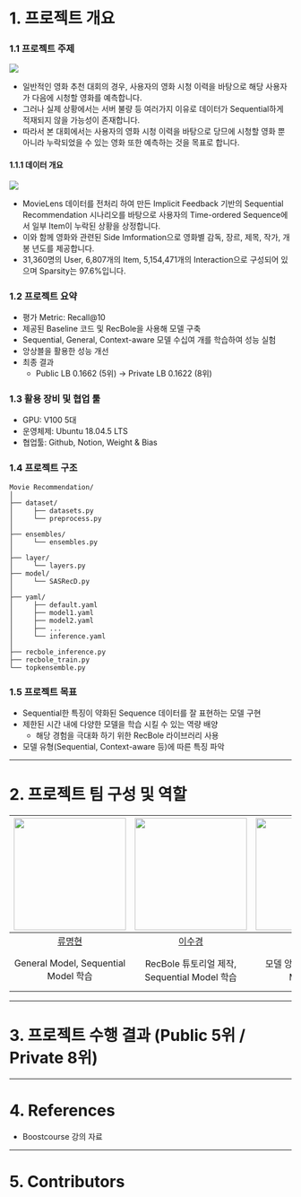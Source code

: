# 1. 프로젝트 개요

### 1.1 프로젝트 주제  
<img src="https://user-images.githubusercontent.com/78770033/211195602-c5b75969-8575-43a4-b137-0b073b24b836.png">

- 일반적인 영화 추천 대회의 경우, 사용자의 영화 시청 이력을 바탕으로 해당 사용자가 다음에 시청할 영화를 예측합니다.   
- 그러나 실제 상황에서는 서버 불량 등 여러가지 이유로 데이터가 Sequential하게 적재되지 않을 가능성이 존재합니다.  
- 따라서 본 대회에서는 사용자의 영화 시청 이력을 바탕으로 당므에 시청할 영화 뿐 아니라 누락되었을 수 있는 영화 또한 예측하는 것을 목표로 합니다.  

#### 1.1.1 데이터 개요
<img src="https://user-images.githubusercontent.com/78770033/211195692-17c89cf8-0e8a-42e8-b9a1-02efb03ea04b.png">

- MovieLens 데이터를 전처리 하여 만든 Implicit Feedback 기반의 Sequential Recommendation 시나리오를 바탕으로 사용자의 Time-ordered Sequence에서 일부 Item이 누락된 상황을 상정합니다.    
- 이와 함께 영화와 관련된 Side Imformation으로 영화별 감독, 장르, 제목, 작가, 개봉 년도를 제공합니다.  
- 31,360명의 User, 6,807개의 Item, 5,154,471개의 Interaction으로 구성되어 있으며 Sparsity는 97.6%입니다.  


### 1.2 프로젝트 요약 
- 평가 Metric: Recall@10  
- 제공된 Baseline 코드 및 RecBole을 사용해 모델 구축  
- Sequential, General, Context-aware 모델 수십여 개를 학습하여 성능 실험  
- 앙상블을 활용한 성능 개선  
- 최종 결과  
    - Public LB 0.1662 (5위) -> Private LB 0.1622 (8위)  
    
### 1.3 활용 장비 및 협업 툴  

- GPU: V100 5대   
- 운영체제: Ubuntu 18.04.5 LTS  
- 협업툴: Github, Notion, Weight & Bias  

### 1.4 프로젝트 구조

```
Movie Recommendation/
│
├── dataset/
│	  ├── datasets.py
│	  └── preprocess.py
│
├── ensembles/
│	  └── ensembles.py
│
├── layer/
│	  └── layers.py
├── model/
│	  └── SASRecD.py
│
├── yaml/
│	  ├── default.yaml
│	  ├── model1.yaml
│	  ├── model2.yaml
│	  ├── ...
│	  └── inference.yaml
│
├── recbole_inference.py
├── recbole_train.py
└── topkensemble.py
```

### 1.5 프로젝트 목표

- Sequential한 특징이 약화된 Sequence 데이터를 잘 표현하는 모델 구현
- 제한된 시간 내에 다양한 모델을 학습 시킬 수 있는 역량 배양
    - 해당 경험을 극대화 하기 위한 RecBole 라이브러리 사용
- 모델 유형(Sequential, Context-aware 등)에 따른 특징 파악
---

# 2. 프로젝트 팀 구성 및 역할

| <img src="https://user-images.githubusercontent.com/64895794/200263288-1d77b5f8-ed79-4548-9bc1-01aec2474aaa.png" width=200> | <img src="https://user-images.githubusercontent.com/64895794/200263509-9f564042-6da7-4410-a820-c8198037b0b3.png" width=200> | <img src="https://user-images.githubusercontent.com/64895794/200263683-37597e1d-10c1-483c-90f2-fb4749310e40.png" width=200> | <img src="https://user-images.githubusercontent.com/64895794/200263783-52ddbcf3-5e0b-431e-a84d-f7f17f3d061e.png" width=200> | <img src="https://user-images.githubusercontent.com/64895794/200264314-77728a99-9849-41e9-b13d-be120877a184.png" width=200> |
| :-------------------------------------------------------------------------------------------------------------------------: | :-------------------------------------------------------------------------------------------------------------------------: | :-------------------------------------------------------------------------------------------------------------------------: | :-------------------------------------------------------------------------------------------------------------------------: | :-------------------------------------------------------------------------------------------------------------------------: |
|                                           [류명현](https://github.com/ryubright)                                            |                                           [이수경](https://github.com/41ow1ives)                                            |                                            [김은혜](https://github.com/kimeunh3)                                            |                                         [정준환](https://github.com/Jeong-Junhwan)                                          |                                            [장원준](https://github.com/jwj51720)                                            |
|                                           General Model, Sequential Model 학습                                            |                                           RecBole 튜토리얼 제작, Sequential Model 학습                                            |                                            모델 앙상블, Sequential Model 학습                                            |                                         Context-aware Model, Sequential Model 학습                                          |                                            모델 앙상블, Context-aware Model, Sequential Model 학습                                            |

---

# 3. 프로젝트 수행 결과 (Public 5위 / Private 8위)

---

# 4. References

- Boostcourse 강의 자료

---

# 5. Contributors


